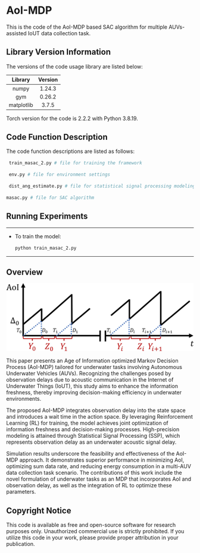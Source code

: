 # AoI-MDP

This is the code of the AoI-MDP based SAC algorithm for multiple AUVs-assisted IoUT data collection task.

## Library Version Information

The versions of the code usage library are listed below:

|  Library   | Version |
| :--------: | :-----: |
|   numpy    | 1.24.3  |
|    gym     | 0.26.2  |
| matplotlib |  3.7.5  |

Torch version for the code is 2.2.2 with Python 3.8.19.

## Code Function Description

The code function descriptions are listed as follows:

```python
 train_masac_2.py # file for training the framework
```

```python
 env.py # file for environment settings
```

```python
 dist_ang_estimate.py # file for statistical signal processing modeling
```

```python
masac.py # file for SAC algorithm
```

## Running Experiments

*****

- To train the model:  
    ```python
    python train_masac_2.py
    ```

****

## Overview

<img src="markdown-img/abstract.jpg" style="zoom:100%;" />

This paper presents an Age of Information optimized Markov Decision Process (AoI-MDP) tailored for underwater tasks involving Autonomous Underwater Vehicles (AUVs). Recognizing the challenges posed by observation delays due to acoustic communication in the Internet of Underwater Things (IoUT), this study aims to enhance the information freshness, thereby improving decision-making efficiency in underwater environments.

The proposed AoI-MDP integrates observation delay into the state space and introduces a wait time in the action space. By leveraging Reinforcement Learning (RL) for training, the model achieves joint optimization of information freshness and decision-making processes. High-precision modeling is attained through Statistical Signal Processing (SSP), which represents observation delay as an underwater acoustic signal delay.

Simulation results underscore the feasibility and effectiveness of the AoI-MDP approach. It demonstrates superior performance in minimizing AoI, optimizing sum data rate, and reducing energy consumption in a multi-AUV data collection task scenario. The contributions of this work include the novel formulation of underwater tasks as an MDP that incorporates AoI and observation delay, as well as the integration of RL to optimize these parameters.

## Copyright Notice

This code is available as free and open-source software for research purposes only. Unauthorized commercial use is strictly prohibited. If you utilize this code in your work, please provide proper attribution in your publication.